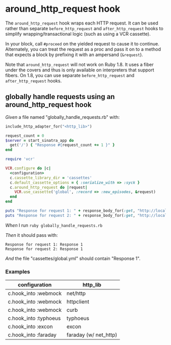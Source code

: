# around_http_request hook

The `around_http_request` hook wraps each HTTP request. It can be used
  rather than separate `before_http_request` and `after_http_request` hooks
  to simplify wrapping/transactional logic (such as using a VCR cassette).

  In your block, call `#proceed` on the yielded request to cause it to continue.
  Alternately, you can treat the request as a proc and pass it on to a method that
  expects a block by prefixing it with an ampersand (`&request`).

  Note that `around_http_request` will not work on Ruby 1.8.  It uses a fiber
  under the covers and thus is only available on interpreters that support fibers.
  On 1.8, you can use separate `before_http_request` and `after_http_request` hooks.

## globally handle requests using an around_http_request hook

_Given_ a file named "globally_handle_requests.rb" with:

```ruby
include_http_adapter_for("<http_lib>")

request_count = 0
$server = start_sinatra_app do
  get('/') { "Response #{request_count += 1 }" }
end

require 'vcr'

VCR.configure do |c|
  <configuration>
  c.cassette_library_dir = 'cassettes'
  c.default_cassette_options = { :serialize_with => :syck }
  c.around_http_request do |request|
    VCR.use_cassette('global', :record => :new_episodes, &request)
  end
end

puts "Response for request 1: " + response_body_for(:get, "http://localhost:#{$server.port}/")
puts "Response for request 2: " + response_body_for(:get, "http://localhost:#{$server.port}/")
```

_When_ I run `ruby globally_handle_requests.rb`

_Then_ it should pass with:

```
Response for request 1: Response 1
Response for request 2: Response 1
```

_And_ the file "cassettes/global.yml" should contain "Response 1".

### Examples

| configuration         | http_lib              |
|-----------------------|-----------------------|
| c.hook_into :webmock  | net/http              |
| c.hook_into :webmock  | httpclient            |
| c.hook_into :webmock  | curb                  |
| c.hook_into :typhoeus | typhoeus              |
| c.hook_into :excon    | excon                 |
| c.hook_into :faraday  | faraday (w/ net_http) |
